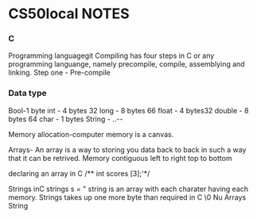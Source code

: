 # CS50local NOTES

### C 
Programming languagegit 
  Compiling has four steps in C or any programming languange, namely precompile, compile, assemblying and linking.
  Step one
    - Pre-compile


### Data type
Bool-1 byte
int - 4 bytes 32
long - 8 bytes 66
float - 4 bytes32
double - 8 bytes 64
char - 1 bytes
String - ..--

Memory allocation-computer memory is a canvas.

Arrays- An array is a way to storing you data back to back in such a way that it can be retrived. Memory contiguous left to right top to bottom

declaring an array in C
    /** int scores [3];'*/

Strings inC
strings s = " string is an array with each charater having each memory.
Strings takes up one more byte than required in C \0 Nu
Arrays
String